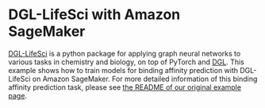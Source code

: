 # DGL-LifeSci with Amazon SageMaker
[DGL-LifeSci](https://lifesci.dgl.ai/) is a python package for applying graph neural networks to various tasks in chemistry and biology, on top of PyTorch and [DGL](https://www.dgl.ai/). This example shows how to train models for binding affinity prediction with DGL-LifeSci on Amazon SageMaker. For more detailed information of this binding affinity prediction task, please see [the README of our original example page](https://github.com/awslabs/dgl-lifesci/tree/master/examples/binding_affinity_prediction).